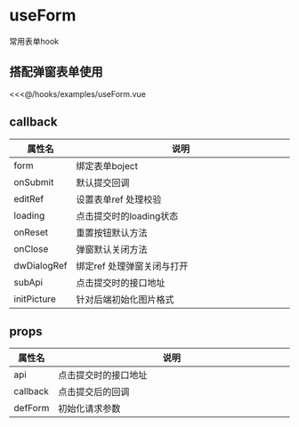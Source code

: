 # useForm 

常用表单hook

## 搭配弹窗表单使用

<<<@/hooks/examples/useForm.vue

<style>
table th:first-of-type {
    width: 100px;
}
table th:nth-of-type(2) {
    width: 100%;
}
</style>

## callback

| 属性名    | 说明              | 
|--------|-----------------|
| form  | 绑定表单boject      |
| onSubmit   | 默认提交回调          |
| editRef  | 设置表单ref 处理校验    |
| loading   | 点击提交时的loading状态 |
| onReset   | 重置按钮默认方法        |
| onClose  | 弹窗默认关闭方法        |
| dwDialogRef  | 绑定ref 处理弹窗关闭与打开 |
| subApi  | 点击提交时的接口地址      |
| initPicture  | 针对后端初始化图片格式     |

## props

| 属性名       | 说明          | 
|-----------|-------------|
| api       | 点击提交时的接口地址 |
| callback   | 点击提交后的回调    |
| defForm | 初始化请求参数     |
